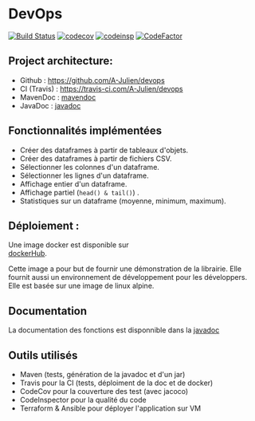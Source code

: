 #  DevOps


[![Build Status](https://travis-ci.com/A-Julien/devops.svg?branch=master)](https://travis-ci.com/A-Julien/tacOS) 
[![codecov](https://codecov.io/gh/A-Julien/devops/branch/master/graph/badge.svg)](https://codecov.io/gh/A-Julien/devops)
[![codeinsp](https://www.code-inspector.com/project/5990/score/svg)](https://frontend.code-inspector.com/public/project/5990/devops/dashboard)
[![CodeFactor](https://www.codefactor.io/repository/github/a-julien/devops/badge)](https://www.codefactor.io/repository/github/a-julien/devops)

## Project architecture:

*	Github : https://github.com/A-Julien/devops
*	CI (Travis) : https://travis-ci.com/A-Julien/devops
*	MavenDoc : [mavendoc](https://a-julien.github.io/devops)
*   JavaDoc : [javadoc](https://a-julien.github.io/devops/apidocs/index.html)

## Fonctionnalités implémentées

* Créer des dataframes à partir de tableaux d'objets.
* Créer des dataframes à partir de fichiers CSV.
* Sélectionner les colonnes d'un dataframe.
* Sélectionner les lignes d'un dataframe.
* Affichage entier d'un dataframe.
* Affichage partiel (```head() & tail()```) .
* Statistiques sur un dataframe (moyenne, minimum, maximum).

## Déploiement :

Une image docker est disponible sur  
[dockerHub](https://hub.docker.com/repository/docker/jalaimo/travis-ci-build-devops).

Cette image a pour but de fournir une démonstration de la librairie. 
Elle fournit aussi un environnement de développement pour les développers.
Elle est basée sur une image de linux alpine.  

## Documentation

La documentation des fonctions est disponnible dans la [javadoc](https://a-julien.github.io/devops/apidocs/index.html)

## Outils utilisés

* Maven (tests, génération de la javadoc et d'un jar)
* Travis pour la CI (tests, déploiment de la doc et de docker)
* CodeCov pour la couverture des test (avec jacoco)
* CodeInspector pour la qualité du code
* Terraform & Ansible pour déployer l'application sur VM
